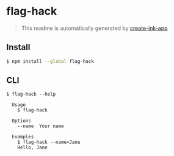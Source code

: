 # flag-hack

> This readme is automatically generated by [create-ink-app](https://github.com/vadimdemedes/create-ink-app)

## Install

```bash
$ npm install --global flag-hack
```

## CLI

```
$ flag-hack --help

  Usage
    $ flag-hack

  Options
    --name  Your name

  Examples
    $ flag-hack --name=Jane
    Hello, Jane
```
